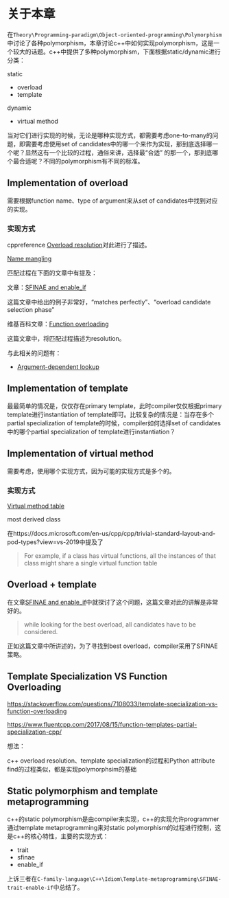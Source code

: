 # 关于本章

在`Theory\Programming-paradigm\Object-oriented-programming\Polymorphism`中讨论了各种polymorphism，本章讨论c++中如何实现polymorphism，这是一个较大的话题。c++中提供了多种polymorphism，下面根据static/dynamic进行分类：

static

- overload
- template

dynamic

- virtual method

当对它们进行实现的时候，无论是哪种实现方式，都需要考虑one-to-many的问题，即需要考虑使用set  of candidates中的哪一个来作为实现，那到底选择哪一个呢？显然这有一个比较的过程，通俗来讲，选择最“合适” 的那一个，那到底哪个最合适呢？不同的polymorphism有不同的标准。

## Implementation of overload 

需要根据function name、type of argument来从set  of candidates中找到对应的实现。

### 实现方式

cppreference [Overload resolution](https://en.cppreference.com/w/cpp/language/overload_resolution)对此进行了描述。



[Name mangling](https://en.wikipedia.org/wiki/Name_mangling)



匹配过程在下面的文章中有提及：

文章：[SFINAE and enable_if](https://eli.thegreenplace.net/2014/sfinae-and-enable_if/)

这篇文章中给出的例子非常好，“matches perfectly”、“overload candidate selection phase”

维基百科文章：[Function overloading](https://en.wikipedia.org/wiki/Function_overloading)

这篇文章中，将匹配过程描述为resolution。

与此相关的问题有：

- [Argument-dependent lookup](https://en.cppreference.com/w/cpp/language/adl)





## Implementation of template

最最简单的情况是，仅仅存在primary template，此时compiler仅仅根据primary template进行instantiation of template即可。比较复杂的情况是：当存在多个partial specialization of template的时候，compiler如何选择set  of candidates中的哪个partial specialization of template进行instantiation？



## Implementation of virtual method

需要考虑，使用哪个实现方式，因为可能的实现方式是多个的。



### 实现方式

[Virtual method table](https://en.wikipedia.org/wiki/Virtual_method_table)



most derived class

在https://docs.microsoft.com/en-us/cpp/cpp/trivial-standard-layout-and-pod-types?view=vs-2019中提及了

> For example, if a class has virtual functions, all the instances of that class might share a single virtual function table



## Overload + template

在文章[SFINAE and enable_if](https://eli.thegreenplace.net/2014/sfinae-and-enable_if/)中就探讨了这个问题，这篇文章对此的讲解是非常好的。

> while looking for the best overload, all candidates have to be considered. 

正如这篇文章中所讲述的，为了寻找到best overload，compiler采用了SFINAE策略。



## Template Specialization VS Function Overloading

https://stackoverflow.com/questions/7108033/template-specialization-vs-function-overloading

https://www.fluentcpp.com/2017/08/15/function-templates-partial-specialization-cpp/

想法：

c++ overload resolution、template specialization的过程和Python attribute find的过程类似，都是实现polymorphsim的基础



## Static polymorphism and template metaprogramming

c++的static polymorphism是由compiler来实现，c++的实现允许programmer通过template metaprogramming来对static polymorphism的过程进行控制，这是c++的核心特性，主要的实现方式：

- trait
- sfinae
- enable_if

上诉三者在`C-family-language\C++\Idiom\Template-metaprogramming\SFINAE-trait-enable-if`中总结了。